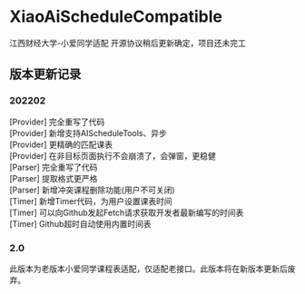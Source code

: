 # XiaoAiScheduleCompatible
江西财经大学-小爱同学适配
开源协议稍后更新确定，项目还未完工

## 版本更新记录
### 202202
[Provider] 完全重写了代码  
[Provider] 新增支持AIScheduleTools、异步  
[Provider] 更精确的匹配课表  
[Provider] 在非目标页面执行不会崩溃了，会弹窗，更稳健  
[Parser] 完全重写了代码  
[Parser] 提取格式更严格  
[Parser] 新增冲突课程删除功能(用户不可关闭)  
[Timer] 新增Timer代码，为用户设置课表时间  
[Timer] 可以向Github发起Fetch请求获取开发者最新编写的时间表  
[Timer] Github超时自动使用内置时间表  

### 2.0
此版本为老版本小爱同学课程表适配，仅适配老接口。此版本将在新版本更新后废弃。
